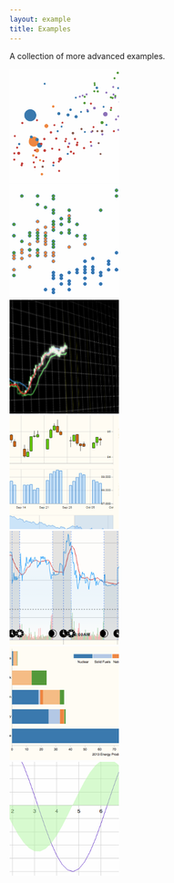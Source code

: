 ```yaml
---
layout: example
title: Examples
---
```


A collection of more advanced examples.

<div class="row">
  <div class="col-sm-6 col-md-4">
    <a href="bubble/" class="thumbnail">
      <img src="bubble/thumbnail.png" alt="Bubble chart">
    </a>
  </div>
  <div class="col-sm-6 col-md-4">
    <a href="scatter/" class="thumbnail">
      <img src="scatter/thumbnail.png" alt="Scatterplot">
    </a>
  </div>
  <div class="col-sm-6 col-md-4">
    <a href="basecoin" class="thumbnail">
      <img src="basecoin/thumbnail.png" alt="Basecoin">
    </a>
  </div>
</div>

<div class="row">
  <div class="col-sm-6 col-md-4">
    <a href="low-barrel/" class="thumbnail">
      <img src="low-barrel/thumbnail.png" alt="Low Barrel">
    </a>
  </div>
  <div class="col-sm-6 col-md-4">
    <a href="yahoo-finance-chart/" class="thumbnail">
      <img src="yahoo-finance-chart/thumbnail.png" alt="Yahoo Finance Chart">
    </a>
  </div>
  <div class="col-sm-6 col-md-4">
    <a href="stacked/" class="thumbnail">
      <img src="stacked/thumbnail.png" alt="Stacked Bar">
    </a>
  </div>
</div>

<div class="row">
  <div class="col-sm-6 col-md-4">
    <a href="simple/" class="thumbnail">
      <img src="simple/thumbnail.png" alt="Simple Line / Area Series">
    </a>
  </div>
</div>
